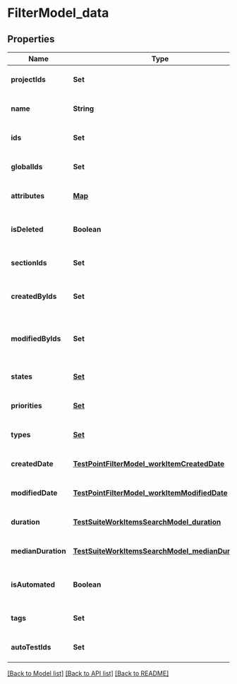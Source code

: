 # FilterModel_data
## Properties

| Name | Type | Description | Notes |
|------------ | ------------- | ------------- | -------------|
| **projectIds** | **Set** | Collection of project identifiers | [optional] [default to null] |
| **name** | **String** | Name of work item | [optional] [default to null] |
| **ids** | **Set** | Specifies a work item unique IDs to search for | [optional] [default to null] |
| **globalIds** | **Set** | Collection of global (integer) identifiers | [optional] [default to null] |
| **attributes** | [**Map**](set.md) | Custom attributes of work item | [optional] [default to null] |
| **isDeleted** | **Boolean** | Is result must consist of only actual/deleted work items | [optional] [default to null] |
| **sectionIds** | **Set** | Collection of section identifiers | [optional] [default to null] |
| **createdByIds** | **Set** | Collection of identifiers of users who created work item | [optional] [default to null] |
| **modifiedByIds** | **Set** | Collection of identifiers of users who applied last modification to work item | [optional] [default to null] |
| **states** | [**Set**](WorkItemStates.md) | Collection of states of work item | [optional] [default to null] |
| **priorities** | [**Set**](WorkItemPriorityModel.md) | Collection of priorities of work item | [optional] [default to null] |
| **types** | [**Set**](WorkItemEntityTypes.md) | Collection of types of work item | [optional] [default to null] |
| **createdDate** | [**TestPointFilterModel_workItemCreatedDate**](TestPointFilterModel_workItemCreatedDate.md) |  | [optional] [default to null] |
| **modifiedDate** | [**TestPointFilterModel_workItemModifiedDate**](TestPointFilterModel_workItemModifiedDate.md) |  | [optional] [default to null] |
| **duration** | [**TestSuiteWorkItemsSearchModel_duration**](TestSuiteWorkItemsSearchModel_duration.md) |  | [optional] [default to null] |
| **medianDuration** | [**TestSuiteWorkItemsSearchModel_medianDuration**](TestSuiteWorkItemsSearchModel_medianDuration.md) |  | [optional] [default to null] |
| **isAutomated** | **Boolean** | Is result must consist of only manual/automated work items | [optional] [default to null] |
| **tags** | **Set** | Collection of tags | [optional] [default to null] |
| **autoTestIds** | **Set** | Collection of identifiers of linked autotests | [optional] [default to null] |

[[Back to Model list]](../README.md#documentation-for-models) [[Back to API list]](../README.md#documentation-for-api-endpoints) [[Back to README]](../README.md)

